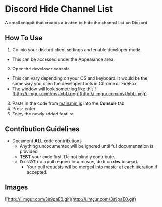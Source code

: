# Discord Hide Channel List
A small snippit that creates a button to hide the channel list on Discord

## How To Use
1. Go into your discord client settings and enable developer mode.
  * This can be accessed under the Appearance area.
2. Open the developer console.
  * This can vary depending on your OS and keyboard.  It would be the same way you open the developer tools in Chrome or FireFox.
  * The window will look something like this ![http://i.imgur.com/mvUxbLi.png](http://i.imgur.com/mvUxbLi.png)
3. Paste in the code from [main.min.js](https://github.com/IRDeNial/discord-hide-channel-list/blob/master/main.js) into the **Console** tab
4. Press enter
5. Enjoy the newly added feature

## Contribution Guidelines
* Document **ALL** code contributions
  * Anything undocumented will be ignored until full documentation is provided
  * **TEST** your code first.  Do not blindly contribute.
  * Do NOT do a pull request into master, do it on **dev** instead.
    * Your pull requests will be merged into master at each itteration if accepted.

## Images
![http://i.imgur.com/3s9paE0.gif](http://i.imgur.com/3s9paE0.gif)
